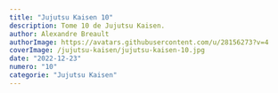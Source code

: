 ```yaml
---
title: "Jujutsu Kaisen 10"
description: Tome 10 de Jujutsu Kaisen.
author: Alexandre Breault
authorImage: https://avatars.githubusercontent.com/u/28156273?v=4
coverImage: /jujutsu-kaisen/jujutsu-kaisen-10.jpg
date: "2022-12-23"
numero: "10"
categorie: "Jujutsu Kaisen"
---
```

